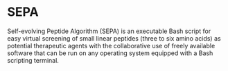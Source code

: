 # SEPA
Self-evolving Peptide Algorithm (SEPA) is an executable Bash script for easy virtual screening of small linear peptides (three to six amino acids) as potential therapeutic agents with the collaborative use of freely available software that can be run on any operating system equipped with a Bash scripting terminal.

